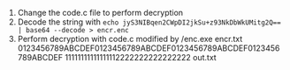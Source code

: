 
1. Change the code.c file to perform decryption
2. Decode the string with `echo jyS3NIBqen2CWpDI2jkSu+z93NkDbWkUMitg2Q== | base64 --decode > encr.enc`
3. Perform decryption with code.c modified by /enc.exe encr.txt 0123456789ABCDEF0123456789ABCDEF0123456789ABCDEF0123456789ABCDEF 11111111111111112222222222222222 out.txt

